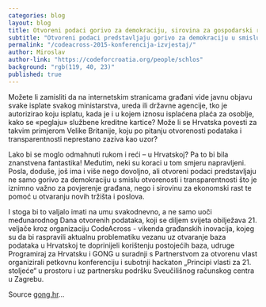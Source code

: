 ```yaml
---
categories: blog
layout: blog
title: Otvoreni podaci gorivo za demokraciju, sirovina za gospodarski rast
subtitle: "Otvoreni podaci predstavljaju gorivo za demokraciju u smislu otvorenosti i transparentnosti"
permalink: "/codeacross-2015-konferencija-izvjestaj/"
author: Miroslav
author-link: "https://codeforcroatia.org/people/schlos"
background: "rgb(119, 40, 23)"
published: true
---
```


Možete li zamisliti da na internetskim stranicama građani vide javnu objavu svake isplate svakog ministarstva, ureda ili državne agencije, tko je autorizirao koju isplatu, kada je i u kojem iznosu isplaćena plaća za osoblje, kako se «peglaju» službene kreditne kartice? Može li se Hrvatska povesti za takvim primjerom Velike Britanije, koju po pitanju otvorenosti podataka i transparentnosti neprestano zaziva kao uzor?

Lako bi se moglo odmahnuti rukom i reći – u Hrvatskoj? Pa to bi bila znanstvena fantastika! Međutim, neki su koraci u tom smjeru napravljeni. Posla, doduše, još ima i više nego dovoljno, ali otvoreni podaci predstavljaju ne samo gorivo za demokraciju u smislu otvorenosti i transparentnosti što je iznimno važno za povjerenje građana, nego i sirovinu za ekonomski rast te pomoć u otvaranju novih tržišta i poslova.

I stoga bi to valjalo imati na umu svakodnevno, a ne samo uoči međunarodnog Dana otvorenih podataka, koji se diljem svijeta obilježava 21. veljače kroz organizaciju CodeAcross - vikenda građanskih inovacija, kojeg su da bi raspravili aktualnu problematiku vezanu uz otvaranje baza podataka u Hrvatskoj te doprinijeli korištenju postojećih baza, udruge Programiraj za Hrvatsku i GONG u suradnji s Partnerstvom za otvorenu vlast organizirali petkovnu konferenciju i subotnji hackaton „Principi vlasti za 21. stoljeće“ u prostoru i uz partnersku podršku Sveučilišnog računskog centra u Zagrebu.

Source [gong.hr](https://www.gong.hr/hr/dobra-vladavina/pristup-informacijama/otvoreni-podaci-gorivo-za-demokraciju-sirovina-za-/)...